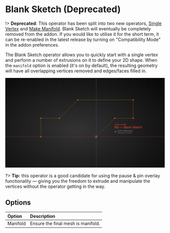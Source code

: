 # Blank Sketch (Deprecated)

!> **Deprecated**: This operator has been split into two new operators, [Single Vertex](/sketching/single-vertex) and [Make Manifold](/sketching/make-manifold). Blank Sketch will eventually be completely removed from the addon. If you would like to utilise it for the short term, it can be re-enabled in the latest release by turning on "Compatibility Mode" in the addon preferences.

The Blank Sketch operator allows you to quickly start with a single vertex and perform a number of extrusions on it to define your 2D shape. When the `manifold` option is enabled (it's on by default), the resulting geometry will have all overlapping vertices removed and edges/faces filled in.

![Blank Sketch Operator](../_media/blank-sketch-out.jpg ':size=800')

?> **Tip:** this operator is a good candidate for using the pause & pin overlay functionality — giving you the freedom to extrude and manipulate the vertices without the operator getting in the way.

## Options

| Option | Description |
| :------ | :----------- |
| Manifold | Ensure the final mesh is manifold. |